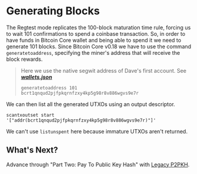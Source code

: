 # Generating Blocks

The Regtest mode replicates the 100-block maturation time rule, forcing us to wait 101 confirmations to spend a coinbase transaction. So, in order to have funds in Bitcoin Core wallet and being able to spend it we need to generate 101 blocks. Since Bitcoin Core v0.18 we have to use the command `generatetoaddress`, specifying the miner's address that will receive the block rewards.

> Here we use the native segwit address of Dave's first account. See [_**wallets.json**_](https://github.com/bitcoin-studio/Bitcoin-Programming-with-BitcoinJS/blob/master/code/wallets.json)
>
> ```shell
> generatetoaddress 101 bcrt1qnqud2pjfpkqrnfzxy4kp5g98r8v886wgvs9e7r
> ```

We can then list all the generated UTXOs using an output descriptor.

```shell
scantxoutset start '["addr(bcrt1qnqud2pjfpkqrnfzxy4kp5g98r8v886wgvs9e7r)"]'
```

We can't use `listunspent` here because immature UTXOs aren't returned.

## What's Next?

Advance through "Part Two: Pay To Public Key Hash" with [Legacy P2PKH](../part-two-pay-to-public-key-hash/p2pkh/README.md).

